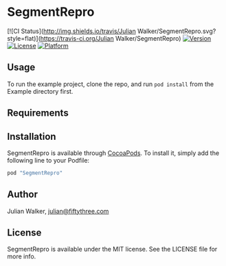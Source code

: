 # SegmentRepro

[![CI Status](http://img.shields.io/travis/Julian Walker/SegmentRepro.svg?style=flat)](https://travis-ci.org/Julian Walker/SegmentRepro)
[![Version](https://img.shields.io/cocoapods/v/SegmentRepro.svg?style=flat)](http://cocoapods.org/pods/SegmentRepro)
[![License](https://img.shields.io/cocoapods/l/SegmentRepro.svg?style=flat)](http://cocoapods.org/pods/SegmentRepro)
[![Platform](https://img.shields.io/cocoapods/p/SegmentRepro.svg?style=flat)](http://cocoapods.org/pods/SegmentRepro)

## Usage

To run the example project, clone the repo, and run `pod install` from the Example directory first.

## Requirements

## Installation

SegmentRepro is available through [CocoaPods](http://cocoapods.org). To install
it, simply add the following line to your Podfile:

```ruby
pod "SegmentRepro"
```

## Author

Julian Walker, julian@fiftythree.com

## License

SegmentRepro is available under the MIT license. See the LICENSE file for more info.
